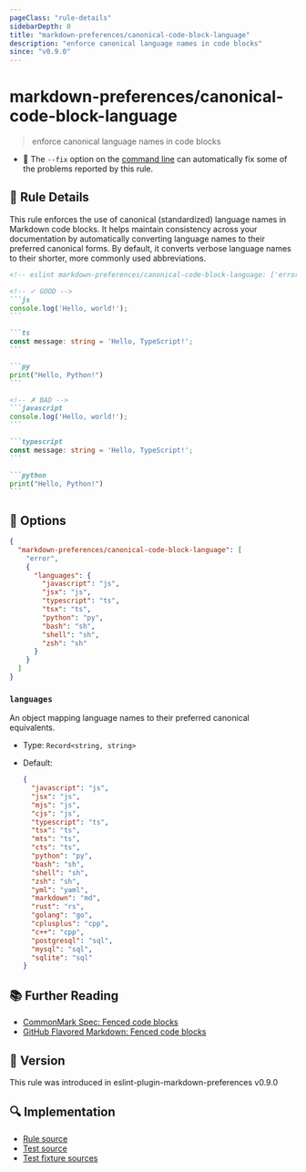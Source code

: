 ```yaml
---
pageClass: "rule-details"
sidebarDepth: 0
title: "markdown-preferences/canonical-code-block-language"
description: "enforce canonical language names in code blocks"
since: "v0.9.0"
---
```


# markdown-preferences/canonical-code-block-language

> enforce canonical language names in code blocks

- 🔧 The `--fix` option on the [command line](https://eslint.org/docs/user-guide/command-line-interface#fixing-problems) can automatically fix some of the problems reported by this rule.

## 📖 Rule Details

This rule enforces the use of canonical (standardized) language names in Markdown code blocks. It helps maintain consistency across your documentation by automatically converting language names to their preferred canonical forms. By default, it converts verbose language names to their shorter, more commonly used abbreviations.

<!-- eslint-skip -->

````md
<!-- eslint markdown-preferences/canonical-code-block-language: ['error', { languages: { javascript: 'js', typescript: 'ts', python: 'py' } }] -->

<!-- ✓ GOOD -->
```js
console.log('Hello, world!');
```

```ts
const message: string = 'Hello, TypeScript!';
```

```py
print("Hello, Python!")
```

<!-- ✗ BAD -->
```javascript
console.log('Hello, world!');
```

```typescript
const message: string = 'Hello, TypeScript!';
```

```python
print("Hello, Python!")
```
````

## 🔧 Options

```json
{
  "markdown-preferences/canonical-code-block-language": [
    "error",
    {
      "languages": {
        "javascript": "js",
        "jsx": "js", 
        "typescript": "ts",
        "tsx": "ts",
        "python": "py",
        "bash": "sh",
        "shell": "sh",
        "zsh": "sh"
      }
    }
  ]
}
```

### `languages`

An object mapping language names to their preferred canonical equivalents.

- Type: `Record<string, string>`
- Default:

  ```json
  {
    "javascript": "js",
    "jsx": "js",
    "mjs": "js",
    "cjs": "js",
    "typescript": "ts",
    "tsx": "ts",
    "mts": "ts",
    "cts": "ts",
    "python": "py",
    "bash": "sh",
    "shell": "sh",
    "zsh": "sh",
    "yml": "yaml",
    "markdown": "md",
    "rust": "rs",
    "golang": "go",
    "cplusplus": "cpp",
    "c++": "cpp",
    "postgresql": "sql",
    "mysql": "sql",
    "sqlite": "sql"
  }
  ```

## 📚 Further Reading

- [CommonMark Spec: Fenced code blocks](https://spec.commonmark.org/0.31.2/#fenced-code-blocks)
- [GitHub Flavored Markdown: Fenced code blocks](https://github.github.com/gfm/#fenced-code-blocks)

## 🚀 Version

This rule was introduced in eslint-plugin-markdown-preferences v0.9.0

## 🔍 Implementation

- [Rule source](https://github.com/ota-meshi/eslint-plugin-markdown-preferences/blob/main/src/rules/canonical-code-block-language.ts)
- [Test source](https://github.com/ota-meshi/eslint-plugin-markdown-preferences/blob/main/tests/src/rules/canonical-code-block-language.ts)
- [Test fixture sources](https://github.com/ota-meshi/eslint-plugin-markdown-preferences/tree/main/tests/fixtures/rules/canonical-code-block-language)
